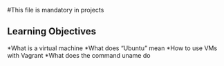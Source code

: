 #This file is mandatory in projects
## Learning Objectives
*What is a virtual machine
*What does “Ubuntu” mean
*How to use VMs with Vagrant
*What does the command uname do
